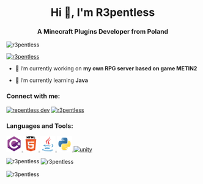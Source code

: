 <h1 align="center">Hi 👋, I'm R3pentless</h1>
<h3 align="center">A Minecraft Plugins Developer from Poland</h3>

<p align="left"> <img src="https://komarev.com/ghpvc/?username=r3pentless&label=Profile%20views&color=0e75b6&style=flat" alt="r3pentless" /> </p>

<p align="left"> <a href="https://github.com/ryo-ma/github-profile-trophy"><img src="https://github-profile-trophy.vercel.app/?username=r3pentless" alt="r3pentless" /></a> </p>

- 🔭 I’m currently working on **my own RPG server based on game METIN2**

- 🌱 I’m currently learning **Java**

<h3 align="left">Connect with me:</h3>
<p align="left">
<a href="https://www.youtube.com/c/repentless dev" target="blank"><img align="center" src="https://raw.githubusercontent.com/rahuldkjain/github-profile-readme-generator/master/src/images/icons/Social/youtube.svg" alt="repentless dev" height="30" width="40" /></a>
<a href="https://discord.gg/r3pentless" target="blank"><img align="center" src="https://raw.githubusercontent.com/rahuldkjain/github-profile-readme-generator/master/src/images/icons/Social/discord.svg" alt="r3pentless" height="30" width="40" /></a>
</p>

<h3 align="left">Languages and Tools:</h3>
<p align="left"> <a href="https://www.w3schools.com/cs/" target="_blank" rel="noreferrer"> <img src="https://raw.githubusercontent.com/devicons/devicon/master/icons/csharp/csharp-original.svg" alt="csharp" width="40" height="40"/> </a> <a href="https://www.w3.org/html/" target="_blank" rel="noreferrer"> <img src="https://raw.githubusercontent.com/devicons/devicon/master/icons/html5/html5-original-wordmark.svg" alt="html5" width="40" height="40"/> </a> <a href="https://www.java.com" target="_blank" rel="noreferrer"> <img src="https://raw.githubusercontent.com/devicons/devicon/master/icons/java/java-original.svg" alt="java" width="40" height="40"/> </a> <a href="https://www.python.org" target="_blank" rel="noreferrer"> <img src="https://raw.githubusercontent.com/devicons/devicon/master/icons/python/python-original.svg" alt="python" width="40" height="40"/> </a> <a href="https://unity.com/" target="_blank" rel="noreferrer"> <img src="https://www.vectorlogo.zone/logos/unity3d/unity3d-icon.svg" alt="unity" width="40" height="40"/> </a> </p>

<p><img align="left" src="https://github-readme-stats.vercel.app/api/top-langs?username=r3pentless&show_icons=true&locale=en&layout=compact" alt="r3pentless" /></p>

<p>&nbsp;<img align="center" src="https://github-readme-stats.vercel.app/api?username=r3pentless&show_icons=true&locale=en" alt="r3pentless" /></p>

<p><img align="center" src="https://github-readme-streak-stats.herokuapp.com/?user=r3pentless&" alt="r3pentless" /></p>
